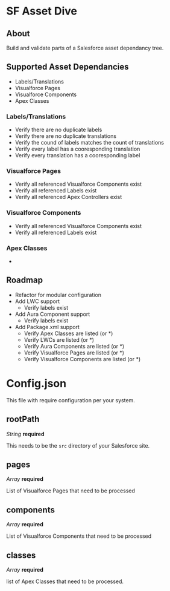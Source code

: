 # SF Asset Dive

## About

Build and validate parts of a Salesforce asset dependancy tree.

## Supported Asset Dependancies

* Labels/Translations
* Visualforce Pages
* Visualforce Components
* Apex Classes

### Labels/Translations

* Verify there are no duplicate labels
* Verify there are no duplicate translations
* Verify the cound of labels matches the count of translations
* Verify every label has a cooresponding translation
* Verify every translation has a cooresponding label

### Visualforce Pages

* Verify all referenced Visualforce Components exist
* Verify all referenced Labels exist
* Verify all referenced Apex Controllers exist

### Visualforce Components

* Verify all referenced Visualforce Components exist
* Verify all referenced Labels exist

### Apex Classes

*

## Roadmap

* Refactor for modular configuration
* Add LWC support
    * Verify labels exist
* Add Aura Component support
    * Verify labels exist
* Add Package.xml support
    * Verify Apex Classes are listed (or *)
    * Verify LWCs are listed (or *)
    * Verify Aura Components are listed (or *)
    * Verify Visualforce Pages are listed (or *)
    * Verify Visualforce Components are listed (or *)

# Config.json

This file with require configuration per your system.

## rootPath

*String* **required**

This needs to be the `src` directory of your Salesforce site.

## pages

*Array<String>* **required**

List of Visualforce Pages that need to be processed

## components

*Array<String>* **required**

List of Visualforce Components that need to be processed

## classes
*Array<String>* **required**

list of Apex Classes that need to be processed.